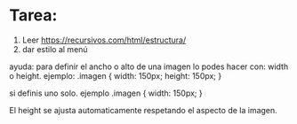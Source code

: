 # Tarea:
 1. Leer https://recursivos.com/html/estructura/
 2. dar estilo al menú

ayuda: para definir el ancho o alto de una imagen lo podes hacer con: width o height.
ejemplo:
.imagen {
    width: 150px;
    height: 150px;
}

si definis uno solo. ejemplo
.imagen {
    width: 150px;
}

El height se ajusta automaticamente respetando el aspecto de la imagen.
